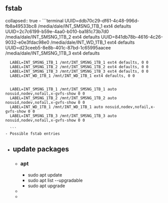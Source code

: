 ## fstab
collapsed:: true
	- ```terminal
	  UUID=ddb70c29-df61-4c48-996d-fb8a49533bc8 /media/dale/INT_SMSNG_1TB_1   ext4    defaults
	  UUID=2c7c6199-b59e-4aa0-b010-ba181c73b7d0 /media/dale/INT_SMSNG_1TB_2   ext4    defaults
	  UUID=841db78b-4616-4c26-9032-e0e3fdac98e0 /media/dale/INT_WD_1TB_1      ext4    defaults
	  UUID=d23ceeb5-8e8b-401c-87bd-1c65995aacee /media/dale/INT_SMSNG_1TB_3   ext4    defaults
	  
	  
	  LABEL=INT_SMSNG_1TB_1 /mnt/INT_SMSNG_1TB_1 ext4 defaults, 0 0
	  LABEL=INT_SMSNG_1TB_2 /mnt/INT_SMSNG_1TB_2 ext4 defaults, 0 0
	  LABEL=INT_SMSNG_1TB_3 /mnt/INT_SMSNG_1TB_3 ext4 defaults, 0 0
	  LABEL=INT_WD_1TB_1 /mnt/INT_WD_1TB_1 ext4 defaults, 0 0
	  
	  
	  LABEL=INT_SMSNG_1TB_1 /mnt/INT_SMSNG_1TB_1 auto nosuid,nodev,nofail,x-gvfs-show 0 0
	  LABEL=INT_SMSNG_1TB_2 /mnt/INT_SMSNG_1TB_2 auto nosuid,nodev,nofail,x-gvfs-show 0 0
	  LABEL=INT_WD_1TB_1 /mnt/INT_WD_1TB_1 auto nosuid,nodev,nofail,x-gvfs-show 0 0
	  LABEL=INT_SMSNG_1TB_3 /mnt/INT_SMSNG_1TB_3 auto nosuid,nodev,nofail,x-gvfs-show 0 0
	  
	  ```
	- Possible fstab entries
- ## update packages
	- ### apt
		- sudo apt update
		- sudo apt list --upgradable
		- sudo apt upgrade
	-
	-